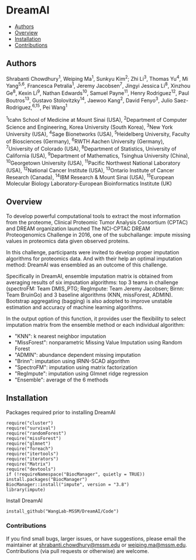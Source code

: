 # DreamAI
- [Authors](#authors)
- [Overview](#Overview)
- [Installation](#installation)
- [Contributions](#contributions)

## Authors
Shrabanti Chowdhury<sup>1</sup>, Weiping Ma<sup>1</sup>, Sunkyu Kim<sup>2</sup>; Zhi Li<sup>3</sup>, Thomas Yu<sup>4</sup>, Mi Yang<sup>5,6</sup>, Francesca Petralia<sup>1</sup>, Jeremy Jacobsen<sup>7</sup>, Jingyi Jessica Li<sup>8</sup>, Xinzhou Ge<sup>8</sup>, Kexin Li<sup>9</sup>, Nathan Edwards<sup>10</sup>, Samuel Payne<sup>11</sup>, Henry Rodriguez<sup>12</sup>, Paul Boutros<sup>13</sup>, Gustavo Stolovitzky<sup>14</sup>, Jaewoo Kang<sup>2</sup>, David Fenyo<sup>3</sup>, Julio Saez-Rodriguez,<sup>6,15</sup>, Pei Wang<sup>1</sup>

<sup>1</sup>Icahn School of Medicine at Mount Sinai (USA), <sup>2</sup>Department of Computer Science and Engineering, Korea University (South Korea), <sup>3</sup>New York University (USA), <sup>4</sup>Sage Bionetworks (USA), <sup>5</sup>Heidelberg University, Faculty of Biosciences (Germany), <sup>6</sup>RWTH Aachen University (Germany), <sup>7</sup>University of Colorado (USA), <sup>8</sup>Department of Statistics, University of California (USA), <sup>9</sup>Department of Mathematics, Tsinghua University (China), <sup>10</sup>Georgetown University (USA), <sup>11</sup>Pacific Northwest National Laboratory (USA), <sup>12</sup>National Cancer Institute (USA), <sup>13</sup>Ontario Institute of Cancer Research (Canada), <sup>14</sup>IBM Research & Mount Sinai (USA), <sup>15</sup>European Molecular Biology Laboratory-European Bioinformatics Institute (UK)

## Overview

To develop powerful computational tools to extract the most information from the proteome, Clinical Proteomic Tumor Analysis Consortium (CPTAC) and DREAM organization launched The NCI-CPTAC DREAM Proteogenomics Challenge in 2016, one of the subchallange: impute missing values in proteomics data given observed proteins.

In this challenge, participants were invited to develop proper imputation algorithms for proteomics data. And with their help an optimal imputation method: DreamAI was ensembled as an outcome of this challenge.

Specifically in DreamAI, ensemble imputation matrix is obtained from averaging results of six imputation algorithms: top 3 teams in challenge (spectroFM: Team DMIS_PTG; RegImpute: Team Jeremy Jacobsen; Birnn: Team BruinGo) and 3 baseline algorithms (KNN, missForest, ADMIN). Bootstrap aggregating (bagging) is also adopted to improve unstable estimation and accuracy of machine learning algorithms.

In the output option of this function, it provides user the flexibility to select imputation matrix from the ensemble method or each individual algorithm:
 - "KNN": k nearest neighbor imputation
 - "MissForest": nonparametric Missing Value Imputation using Random Forest 
  - "ADMIN": abundance dependent missing imputation
   - "Brinn": imputation using IRNN-SCAD algorithm 
   - "SpectroFM": imputation using matrix factorization 
   -  "RegImpute": imputation using Glmnet ridge regression  
   -  "Ensemble": average of the 6 methods



## Installation

Packages required prior to installing DreamAI
```
require("cluster")
require("survival")
require("randomForest")
require("missForest")
require("glmnet")
require("foreach")
require("itertools")
require("iterators")
require("Matrix")
require("devtools")
if (!requireNamespace("BiocManager", quietly = TRUE))
install.packages("BiocManager")
BiocManager::install("impute", version = "3.8")
library(impute)

```

Install DreamAI
```
install_github("WangLab-MSSM/DreamAI/Code")
```

### Contributions

If you find small bugs, larger issues, or have suggestions, please email the maintainer at <shrabanti.chowdhury@mssm.edu> or <weiping.ma@mssm.edu>. Contributions (via pull requests or otherwise) are welcome.
